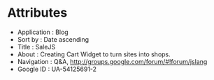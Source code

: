 # Attributes

- Application : Blog
- Sort by     : Date ascending
- Title       : SaleJS
- About       : Creating Cart Widget to turn sites into shops.
- Navigation  : Q&A, http://groups.google.com/forum/#!forum/jslang
- Google ID   : UA-54125691-2